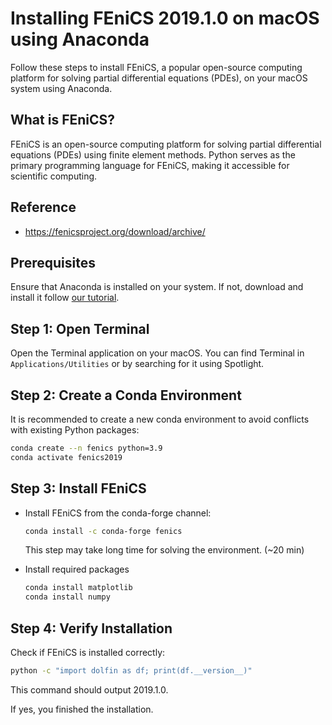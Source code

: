 # Installing FEniCS 2019.1.0 on macOS using Anaconda

Follow these steps to install FEniCS, a popular open-source computing platform for solving partial differential equations (PDEs), on your macOS system using Anaconda.

## What is FEniCS?

FEniCS is an open-source computing platform for solving partial differential equations (PDEs) using finite element methods. Python serves as the primary programming language for FEniCS, making it accessible for scientific computing.

## Reference
- https://fenicsproject.org/download/archive/

## Prerequisites

Ensure that Anaconda is installed on your system. If not, download and install it follow [our tutorial](/Markdown/Install%20Anaconda3%20on%20MacOS).

## Step 1: Open Terminal

Open the Terminal application on your macOS. You can find Terminal in `Applications/Utilities` or by searching for it using Spotlight.

## Step 2: Create a Conda Environment

It is recommended to create a new conda environment to avoid conflicts with existing Python packages:
```bash
conda create --n fenics python=3.9
conda activate fenics2019
```

## Step 3: Install FEniCS

- Install FEniCS from the conda-forge channel:
  ```bash
  conda install -c conda-forge fenics
  ```
    This step may take long time for solving the environment. (~20 min)

- Install required packages
  ```bash
  conda install matplotlib
  conda install numpy
  ```

## Step 4: Verify Installation
Check if FEniCS is installed correctly:

```bash
python -c "import dolfin as df; print(df.__version__)"
```
This command should output 2019.1.0.

If yes, you finished the installation.